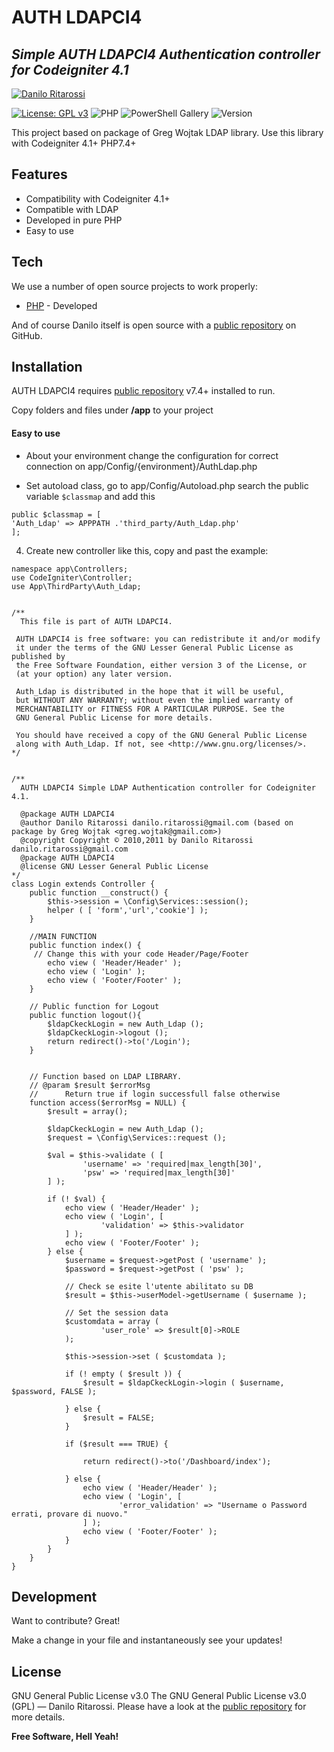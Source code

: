 # AUTH LDAPCI4
## _Simple AUTH LDAPCI4 Authentication controller for Codeigniter 4.1_
[![Danilo Ritarossi](https://media-exp1.licdn.com/dms/image/C5116AQHnrgF1Z-9Wyg/profile-displaybackgroundimage-shrink_200_800/0/1516649190076?e=1644451200&v=beta&t=uejYUnxpt_2lERCRXybdRFr4cRf8mGSMx2Y27EkVNsw)](https://www.linkedin.com/in/daniloritarossi/)

[![License: GPL v3](https://img.shields.io/badge/License-GPLv3-blue.svg)](https://www.gnu.org/licenses/gpl-3.0)
![PHP](https://img.shields.io/badge/php-%23777BB4.svg?style=for-the-badge&logo=php&logoColor=white)
![PowerShell Gallery](https://img.shields.io/powershellgallery/p/DNS.1.1.1.1)
![Version](https://img.shields.io/static/v1?label=Version&message=1.0&color=<COLOR>)

This project based on package of Greg Wojtak LDAP library. Use this library with Codeigniter 4.1+ PHP7.4+

## Features

- Compatibility with Codeigniter 4.1+ 
- Compatible with LDAP
- Developed in pure PHP 
- Easy to use

## Tech

We use a number of open source projects to work properly:

- [PHP] - Developed

And of course Danilo itself is open source with a [public repository][daniloritarossi] on GitHub.

## Installation

AUTH LDAPCI4 requires [public repository][PHP] v7.4+ installed to run.

Copy folders and files under **/app** to your project

#### Easy to use


- About your environment change the configuration for correct connection on app/Config/{environment}/AuthLdap.php

- Set autoload class, go to app/Config/Autoload.php 
	search the public variable ```$classmap``` and add this
```
public $classmap = [
'Auth_Ldap' => APPPATH .'third_party/Auth_Ldap.php'
];
```
4. Create new controller like this, copy and past the example:<br>

```<?php
namespace app\Controllers;
use CodeIgniter\Controller; 
use App\ThirdParty\Auth_Ldap;


/**
  This file is part of AUTH LDAPCI4.

 AUTH LDAPCI4 is free software: you can redistribute it and/or modify
 it under the terms of the GNU Lesser General Public License as published by
 the Free Software Foundation, either version 3 of the License, or
 (at your option) any later version.

 Auth_Ldap is distributed in the hope that it will be useful,
 but WITHOUT ANY WARRANTY; without even the implied warranty of
 MERCHANTABILITY or FITNESS FOR A PARTICULAR PURPOSE. See the
 GNU General Public License for more details.
 
 You should have received a copy of the GNU General Public License
 along with Auth_Ldap. If not, see <http://www.gnu.org/licenses/>. 
*/


/**
  AUTH LDAPCI4 Simple LDAP Authentication controller for Codeigniter 4.1.
 
  @package AUTH LDAPCI4
  @author Danilo Ritarossi danilo.ritarossi@gmail.com (based on package by Greg Wojtak <greg.wojtak@gmail.com>)
  @copyright Copyright © 2010,2011 by Danilo Ritarossi danilo.ritarossi@gmail.com
  @package AUTH LDAPCI4
  @license GNU Lesser General Public License
*/ 
class Login extends Controller { 	
	public function __construct() {		
		$this->session = \Config\Services::session();
		helper ( [ 'form','url','cookie'] );
	}
	
	//MAIN FUNCTION	 
	public function index() {	
	 // Change this with your code Header/Page/Footer	
		echo view ( 'Header/Header' );
		echo view ( 'Login' );
		echo view ( 'Footer/Footer' );
	}

	// Public function for Logout
	public function logout(){
		$ldapCkeckLogin = new Auth_Ldap ();
		$ldapCkeckLogin->logout ();
		return redirect()->to('/Login'); 
	}
	
	
	// Function based on LDAP LIBRARY.
	// @param $result $errorMsg
	//  	Return true if login successfull false otherwise
	function access($errorMsg = NULL) {
		$result = array();
	
		$ldapCkeckLogin = new Auth_Ldap ();
		$request = \Config\Services::request ();

		$val = $this->validate ( [ 
				'username' => 'required|max_length[30]',
				'psw' => 'required|max_length[30]'
		] );

		if (! $val) {
			echo view ( 'Header/Header' );
			echo view ( 'Login', [ 
					'validation' => $this->validator
			] );
			echo view ( 'Footer/Footer' );
		} else {
			$username = $request->getPost ( 'username' );
			$password = $request->getPost ( 'psw' );

			// Check se esite l'utente abilitato su DB
			$result = $this->userModel->getUsername ( $username );
			
			// Set the session data
			$customdata = array (
					'user_role' => $result[0]->ROLE
			);
			
			$this->session->set ( $customdata );			
			
			if (! empty ( $result )) {
				$result = $ldapCkeckLogin->login ( $username, $password, FALSE );				
				
			} else {
				$result = FALSE;
			}

			if ($result === TRUE) {				
				
				return redirect()->to('/Dashboard/index'); 
				
			} else {
				echo view ( 'Header/Header' );
				echo view ( 'Login', [ 
						'error_validation' => "Username o Password errati, provare di nuovo."
				] );
				echo view ( 'Footer/Footer' );
			}
		}		
	}	
}
```
## Development

Want to contribute? Great!

Make a change in your file and instantaneously see your updates!

## License

GNU General Public License v3.0
The GNU General Public License v3.0 (GPL) — Danilo Ritarossi. Please have a look at the [public repository][LICENSE.md] for more details.

**Free Software, Hell Yeah!**

   [daniloritarossi]: <https://github.com/daniloritarossi>
   [PHP]: <https://php.netv>
   [LICENSE.md]: <https://github.com/daniloritarossi/LDAPCI4/blob/main/LICENSE>
   